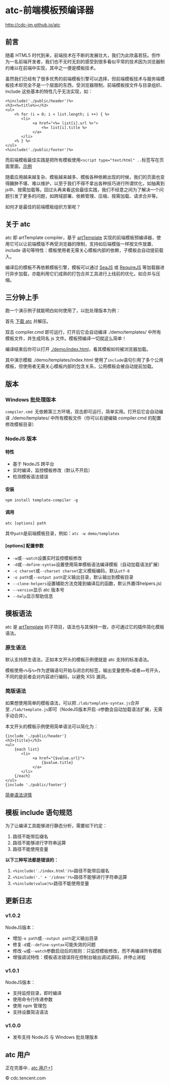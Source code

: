 #	atc-前端模板预编译器

<http://cdc-im.github.io/atc>


##	前言

随着 HTML5 时代到来，前端技术在不断的发展壮大，我们为此欣喜若狂。但作为一名前端开发者，我们也不无时无刻的感受到很多看似平常的技术因为浏览器制约难以在前端中实现，其中之一便是模板技术。
	
虽然我们已经有了很多优秀的前端模板引擎可以选择，但前端模板技术与服务端模板技术却完全不是一个层面的东西，受浏览器限制，前端模板按文件与目录组织、include 这些基本的特性几乎无法实现，如：

	<%include('./public/header')%>
	<h3><%=title%></h3>
	<ul>
	    <% for (i = 0; i < list.length; i ++) { %>
	       <li>
	        	<a href="<%= list[i].url %>">
	        		<%= list[i].title %>
	        	</a>
	       </li>
	    <% } %>
	</ul>
	<%include('./public/footer')%>
	
而前端模板最佳实践是把所有模板使用``<script type="text/html" ..``标签写在页面里面。[示例](http://aui.github.io/artTemplate/demo/basic.html) 

随着应用越来越复杂、模板越来越多、模板各种依赖出现的时候，我们的页面也变得臃肿不堪、难以维护，以至于我们不得不拿出各种技巧进行所谓优化，如抽离到js中、按需加载等。回过头再来看这些最佳实践，我们不经意之间为了解决一个问题引发了更多的问题，如跨域部署、依赖管理、压缩、按需加载、请求合并等。

如何才是最佳的前端模板组织方案呢？

##	关于 atc

atc 即 artTemplate compiler，基于 [artTemplate](https://github.com/aui/artTemplate) 实现的前端模板预编译器，使用它可以让前端模版不再受浏览器的限制，支持如后端模版一样按文件放置、include 语句等特性：模板使用者无需关心模板内部的依赖，子模板会自动提前载入。

编译后的模板不再依赖模板引擎，模板可以通过 [SeaJS](http://seajs.org) 或 [RequireJS](http://requirejs.org) 等加载器进行异步加载，亦能利用它们成熟的打包合并工具进行上线前的优化，如合并与压缩。

##	三分钟上手

跑一个演示例子就能明白如何使用了，以批处理版本为例：

首先 [下载 atc](https://github.com/cdc-im/atc/archive/master.zip) 并解压。

双击 compiler.cmd 即可运行，打开后它会自动编译 ./demo/templates/ 中所有模板文件，并生成同名 js 文件。模板预编译一切就这么简单！

编译结束后你可以打开 [./demo/index.html](http://cdc-im.github.io/atc/demo/)，看其模板如何被浏览器加载。

其中演示模板 ./demo/templates/index.html 使用了``include``语句引用了多个公用模板，但使用者无需关心模板内部的包含关系，公用模板会被自动提前加载。

##	版本

###	Windows 批处理版本

``compiler.cmd ``无依赖第三方环境，双击即可运行，简单实用。打开后它会自动编译 ./demo/templates/ 中所有模板文件（你可以右键编辑 compiler.cmd 的配置修改模板目录）

###	NodeJS 版本

####	特性

*	基于 NodeJS 跨平台
*	实时编译，监控模板修改（默认不开启）
*	检测模板语法错误

####	安装

	npm install template-compiler -g

####	调用

	atc [options] path

其中``path``是前端模板目录，例如：``atc -w demo/templates``

####	[options] 配置参数
            
*	``-w``或``--watch``设置实时监控模板修改
*	``-d``或``--define-syntax``设置使用简单模板语法编译模板（自动加载语法扩展）
*	``-c charset``或``--charset charset``定义模板编码，默认``utf-8``
*	``-o path``或``--output path``定义输出目录，默认输出到模板目录
*	``--clone-helpers``设置辅助方法克隆到编译后的函数，默认外置($helpers.js)
*	``--version``显示 atc 版本号
*	``--help``显示帮助信息

##	模板语法

atc 是 [artTemplate](https://github.com/aui/artTemplate) 的子项目，语法也与其保持一致，亦可通过它的插件简化模板语法。

###	原生语法

默认支持原生语法，正如本文开头的模板示例便就是 atc 支持的标准语法。

模板使用``<%``与``%>``作为逻辑语句开始与闭合的标签，输出变量使用``=``或者``==``号开头，不同的是前者会对内容进行编码，以避免 XSS 漏洞。

###	简版语法

如果想使用简单的模板语法，可以把``./lab/template-syntax.js``合并至``./lab/template.js``即可（NodeJS版本开启``-d``参数会自动加载语法扩展，无需手动合并）。

本文开头的模板示例使用简单语法可以简化为：

	{include './public/header'}
	<h3>{title}</h3>
	<ul>
	    {each list}
	       <li>
	        	<a href="{$value.url}">
	        		{$value.title}
	        	</a>
	       </li>
	    {/each}
	</ul>
	{include './public/footer'}
	
[简单语法详情](http://aui.github.com/artTemplate/extensions/index.html)

##	模板 include 语句规范

为了让编译工具能够进行静态分析，需要如下约定：

1.	路径不能带后缀名
2.	路径不能够进行字符串运算
3.	路径不能使用变量

**以下三种写法都是错误的：**

1.	``<%include('./index.html')%>``路径不能带后缀名
2.	``<%include('.' + '/idnex')%>``路径不能够进行字符串运算
3.	``<%include(value)%>``路径不能使用变量

##	更新日志

###	v1.0.2

NodeJS版本：

*	增加``-o path``或``--output path``定义输出目录
*	修复``-d``或``--define-syntax``可能失效的问题
*	修改``-w``或``--watch``参数启动后的规则：只监控模板修改，而不再编译所有模板
*	增强调试特性：模板语法错误将在控制台输出调试源码，并停止进程

###	v1.0.1

NodeJS版本：

*	支持监控目录，即时编译
*	使用命令行传递参数
*	使用 npm 管理包
*	支持设置简洁语法

###	v1.0.0

*	发布支持 NodeJS 与 Windows 批处理版本


##	atc 用户

正在完善中.. [atc 用户+1](https://github.com/cdc-im/atc/issues/1)

© cdc.tencent.com
